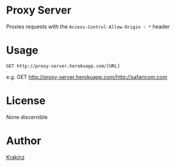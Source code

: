 # Proxy Server

Proxies requests with the `Access-Control-Allow-Origin : *` header


# Usage

	GET http://proxy-server.herokuapp.com/[URL]

e.g.  GET http://proxy-server.herokuapp.com/http://safaricom.com


# License
None discernible

# Author
[Krakinz](http://krakinzlab.com)
